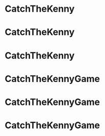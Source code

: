 # CatchTheKenny
# CatchTheKenny
# CatchTheKenny
# CatchTheKennyGame
# CatchTheKennyGame
# CatchTheKennyGame
